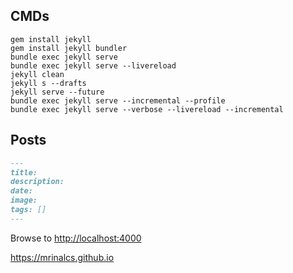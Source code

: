 ## CMDs

```
gem install jekyll
gem install jekyll bundler
bundle exec jekyll serve
bundle exec jekyll serve --livereload
jekyll clean
jekyll s --drafts
jekyll serve --future
bundle exec jekyll serve --incremental --profile
bundle exec jekyll serve --verbose --livereload --incremental
```

## Posts

```md
---
title: 
description:
date:  
image:  
tags: []
---
```

Browse to <http://localhost:4000>

https://mrinalcs.github.io